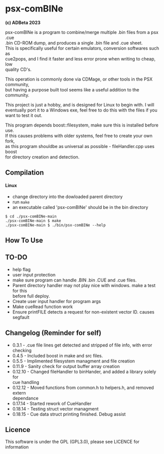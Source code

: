 # psx-comBINe
<b> (c) ADBeta 2023 </b>  

psx-comBINe is a program to combine/merge multiple .bin files from a psx .cue  
.bin CD-ROM dump, and produces a single .bin file and .cue sheet.  
This is specifically useful for certain emulators, conversion softwares such as  
cue2pops, and I find it faster and less error prone when writing to cheap, low  
quality CD's.

This operation is commonly done via CDMage, or other tools in the PSX community,  
but having a purpose built tool seems like a useful addition to the community.  

This project is just a hobby, and is designed for Linux to begin with. I will  
eventually port it to a Windows exe, feel free to do this with the files if you  
want to test it out.  

This program depends boost::filesystem, make sure this is installed before use.  
If this causes problems with older systems, feel free to create your own fork,  
as this program shouldbe as universal as possible - fileHandler.cpp uses boost  
for directory creation and detection.  

## Compilation
#### Linux
- change directory into the dowloaded parent directory
- run `make`
- an executable called 'psx-comBINe' should be in the bin directory

```
$ cd ./psx-comBINe-main
./psx-comBINe-main $ make
./psx-comBINe-main $ ./bin/psx-comBINe --help
```

## How To Use

## TO-DO
* help flag
* user input protection
* make sure program can handle .BIN .bin .CUE and .cue files.
* Parent directory handler may not play nice with windows. make a test for this  
before full deploy.
* Create user input handler for program args
* Make cueRead function work
* Ensure printFILE detects a request for non-existent vector ID. causes segfault

## Changelog (Reminder for self)
* 0.3.1 - .cue file lines get detected and stripped of file info, with error  
checking
* 0.4.5 - Included boost in make and src files. 
* 0.5.5 - Implimented filesystem managment and file creation
* 0.11.9 - Sanity check for output buffer array creation
* 0.12.10 - Changed fileHandler to binHander, and added a library solely for  
cue handling
* 0.12.12 - Moved functions from common.h to helpers.h, and removed extern  
dependance
* 0.17.14 - Started rework of CueHandler
* 0.18.14 - Testing struct vector managment
* 0.18.15 - Cue data struct printing finished. Debug assist

## Licence
This software is under the GPL (GPL3.0), please see LICENCE for information
